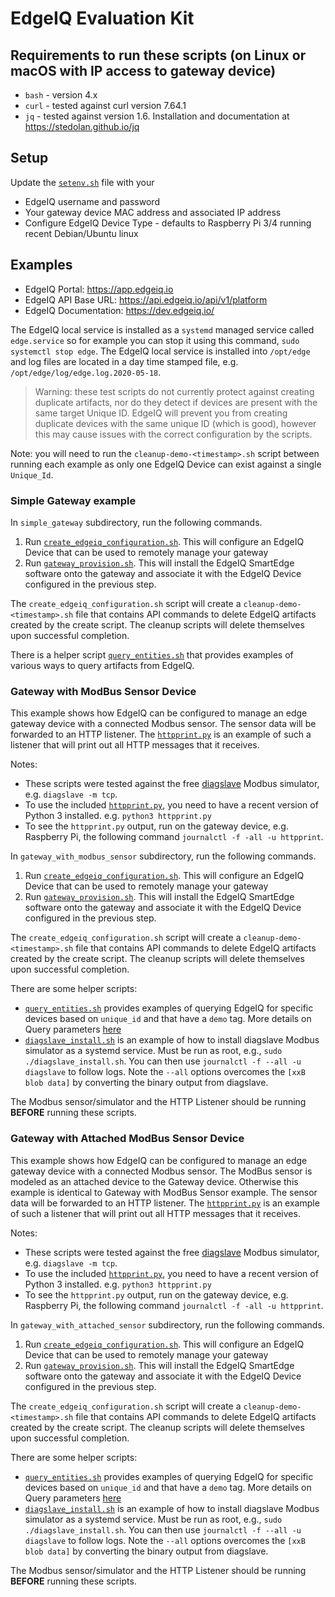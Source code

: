 # EdgeIQ Evaluation Kit

## Requirements to run these scripts (on Linux or macOS with IP access to gateway device)

* `bash` - version 4.x
* `curl` - tested against curl version 7.64.1
* `jq` - tested against version 1.6. Installation and documentation at <https://stedolan.github.io/jq>

## Setup

Update the [`setenv.sh`](setenv.sh) file with your

* EdgeIQ username and password
* Your gateway device MAC address and associated IP address
* Configure EdgeIQ Device Type - defaults to Raspberry Pi 3/4 running recent Debian/Ubuntu linux

## Examples

* EdgeIQ Portal: <https://app.edgeiq.io>
* EdgeIQ API Base URL: <https://api.edgeiq.io/api/v1/platform>
* EdgeIQ Documentation: <https://dev.edgeiq.io/>

The EdgeIQ local service is installed as a `systemd` managed service called `edge.service` so for example you can stop it using this command, `sudo systemctl stop edge`. The EdgeIQ local service is installed into `/opt/edge` and log files are located in a day time stamped file, e.g. `/opt/edge/log/edge.log.2020-05-18`.

> Warning: these test scripts do not currently protect against creating duplicate artifacts, nor do they detect if devices are present with the same target Unique ID. EdgeIQ will prevent you from creating duplicate devices with the same unique ID (which is good), however this may cause issues with the correct configuration by the scripts.

Note: you will need to run the `cleanup-demo-<timestamp>.sh` script between running each example as only one EdgeIQ Device can exist against a single `Unique_Id`.

### Simple Gateway example

In `simple_gateway` subdirectory, run the following commands.

1. Run [`create_edgeiq_configuration.sh`](simple_gateway/create_edgeiq_configuration.sh). This will configure an EdgeIQ Device that can be used to remotely manage your gateway
2. Run [`gateway_provision.sh`](simple_gateway/gateway_provision.sh). This will install the EdgeIQ SmartEdge software onto the gateway and associate it with the EdgeIQ Device configured in the previous step.

The `create_edgeiq_configuration.sh` script will create a `cleanup-demo-<timestamp>.sh` file that contains API commands to delete EdgeIQ artifacts created by the create script. The cleanup scripts will delete themselves upon successful completion.

There is a helper script [`query_entities.sh`](simple_gateway/query_entities.sh) that provides examples of various ways to query artifacts from EdgeIQ.

### Gateway with ModBus Sensor Device

This example shows how EdgeIQ can be configured to manage an edge gateway device with a connected Modbus sensor. The sensor data will be forwarded to an HTTP listener. The [`httpprint.py`](gateway_with_modbus_sensor/instance_files/httpprint.py) is an example of such a listener that will print out all HTTP messages that it receives.

Notes:

* These scripts were tested against the free [diagslave](https://www.modbusdriver.com/diagslave.html) Modbus simulator, e.g. `diagslave -m tcp`.
* To use the included [`httpprint.py`](gateway_with_modbus_sensor/instance_files/httpprint.py), you need to have a recent version of Python 3 installed. e.g. `python3 httpprint.py`
* To see the `httpprint.py` output, run on the gateway device, e.g. Raspberry Pi, the following command `journalctl -f -all -u httpprint`.

In `gateway_with_modbus_sensor` subdirectory, run the following commands.

1. Run [`create_edgeiq_configuration.sh`](gateway_with_modbus_sensor/create_edgeiq_configuration.sh). This will configure an EdgeIQ Device that can be used to remotely manage your gateway
2. Run [`gateway_provision.sh`](gateway_with_modbus_sensor/gateway_provision.sh). This will install the EdgeIQ SmartEdge software onto the gateway and associate it with the EdgeIQ Device configured in the previous step.

The `create_edgeiq_configuration.sh` script will create a `cleanup-demo-<timestamp>.sh` file that contains API commands to delete EdgeIQ artifacts created by the create script. The cleanup scripts will delete themselves upon successful completion.

There are some helper scripts:

* [`query_entities.sh`](gateway_with_modbus_sensor/query_entities.sh) provides examples of querying EdgeIQ for specific devices based on `unique_id` and that have a `demo` tag. More details on Query parameters [here](https://documentation.machineshop.io/guides/api_overview)
* [`diagslave_install.sh`](gateway_with_modbus_sensor/instance_files/diagslave_install.sh) is an example of how to install diagslave Modbus simulator as a systemd service. Must be run as root, e.g., `sudo ./diagslave_install.sh`. You can then use `journalctl -f --all -u diagslave` to follow logs. Note the `--all` options overcomes the `[xxB blob data]` by converting the binary output from diagslave.

The Modbus sensor/simulator and the HTTP Listener should be running **BEFORE** running these scripts.

### Gateway with Attached ModBus Sensor Device

This example shows how EdgeIQ can be configured to manage an edge gateway device with a connected Modbus sensor. The ModBus sensor is modeled as an attached device to the Gateway device. Otherwise this example is identical to Gateway with ModBus Sensor example. The sensor data will be forwarded to an HTTP listener. The [`httpprint.py`](gateway_with_attached_sensor/instance_files/httpprint.py) is an example of such a listener that will print out all HTTP messages that it receives.

Notes:

* These scripts were tested against the free [diagslave](https://www.modbusdriver.com/diagslave.html) Modbus simulator, e.g. `diagslave -m tcp`.
* To use the included [`httpprint.py`](gateway_with_attached_sensor/instance_files/httpprint.py), you need to have a recent version of Python 3 installed. e.g. `python3 httpprint.py`
* To see the `httpprint.py` output, run on the gateway device, e.g. Raspberry Pi, the following command `journalctl -f -all -u httpprint`.

In `gateway_with_attached_sensor` subdirectory, run the following commands.

1. Run [`create_edgeiq_configuration.sh`](gateway_with_attached_sensor/create_edgeiq_configuration.sh). This will configure an EdgeIQ Device that can be used to remotely manage your gateway
2. Run [`gateway_provision.sh`](gateway_with_attached_sensor/gateway_provision.sh). This will install the EdgeIQ SmartEdge software onto the gateway and associate it with the EdgeIQ Device configured in the previous step.

The `create_edgeiq_configuration.sh` script will create a `cleanup-demo-<timestamp>.sh` file that contains API commands to delete EdgeIQ artifacts created by the create script. The cleanup scripts will delete themselves upon successful completion.

There are some helper scripts:

* [`query_entities.sh`](gateway_with_attached_sensor/query_entities.sh) provides examples of querying EdgeIQ for specific devices based on `unique_id` and that have a `demo` tag. More details on Query parameters [here](https://documentation.machineshop.io/guides/api_overview)
* [`diagslave_install.sh`](gateway_with_attached_sensor/diagslave_install.sh) is an example of how to install diagslave Modbus simulator as a systemd service. Must be run as root, e.g., `sudo ./diagslave_install.sh`. You can then use `journalctl -f --all -u diagslave` to follow logs. Note the `--all` options overcomes the `[xxB blob data]` by converting the binary output from diagslave.

The Modbus sensor/simulator and the HTTP Listener should be running **BEFORE** running these scripts.
